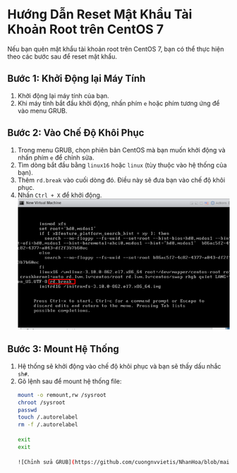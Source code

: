 # Hướng Dẫn Reset Mật Khẩu Tài Khoản Root trên CentOS 7

Nếu bạn quên mật khẩu tài khoản root trên CentOS 7, bạn có thể thực hiện theo các bước sau để reset mật khẩu.

## Bước 1: Khởi Động lại Máy Tính

1. Khởi động lại máy tính của bạn.
2. Khi máy tính bắt đầu khởi động, nhấn phím `e` hoặc phím tương ứng để vào menu GRUB.

## Bước 2: Vào Chế Độ Khôi Phục

1. Trong menu GRUB, chọn phiên bản CentOS mà bạn muốn khởi động và nhấn phím `e` để chỉnh sửa.
2. Tìm dòng bắt đầu bằng `linux16` hoặc `linux` (tùy thuộc vào hệ thống của bạn).
3. Thêm `rd.break` vào cuối dòng đó. Điều này sẽ đưa bạn vào chế độ khôi phục.
4. Nhấn `Ctrl + X` để khởi động.
   ![Chỉnh sửa GRUB](https://github.com/cuongnvvietis/NhanHoa/blob/main/Docs/Esxi/Picture/Reset%20Password/Screenshot_98.png)

## Bước 3: Mount Hệ Thống

1. Hệ thống sẽ khởi động vào chế độ khôi phục và bạn sẽ thấy dấu nhắc `sh#`.
2. Gõ lệnh sau để mount hệ thống file:
   ```bash
   mount -o remount,rw /sysroot
   chroot /sysroot
   passwd
   touch /.autorelabel
   rm -f /.autorelabel

   exit
   exit

   ![Chỉnh sửa GRUB](https://github.com/cuongnvvietis/NhanHoa/blob/main/Docs/Esxi/Picture/Reset%20Password/Screenshot_99.png)
